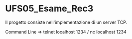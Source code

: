 # UFS05_Esame_Rec3

Il progetto consiste nell'implementazione di un server TCP.

Command Line => telnet localhost 1234 / nc localhost 1234
